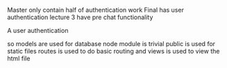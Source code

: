 Master only contain half of authentication work
Final has user authentication
lecture 3 have pre chat functionality

A user authentication

so 
models are used for database
node module is trivial
public is used for static files
routes is used to do basic routing
and views is used to view the html file
